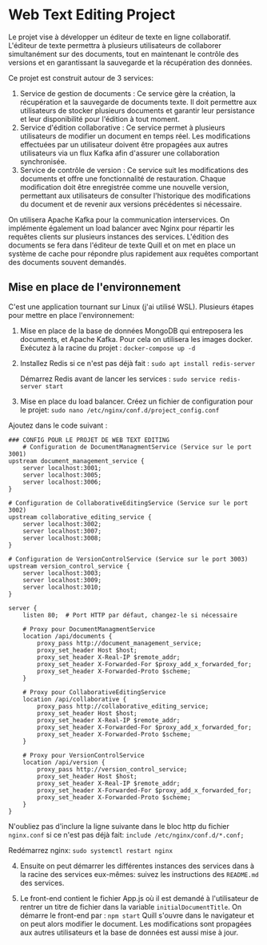 # Web Text Editing Project

Le projet vise à développer un éditeur de texte en ligne collaboratif. L'éditeur de texte permettra à plusieurs utilisateurs de collaborer simultanément sur des documents, tout en maintenant le contrôle des versions et en garantissant la sauvegarde et la récupération des données.

Ce projet est construit autour de 3 services:

1. Service de gestion de documents : Ce service gère la création, la récupération et la sauvegarde de documents texte. Il doit permettre aux utilisateurs de stocker plusieurs documents et garantir leur persistance et leur disponibilité pour l'édition à tout moment.
2. Service d'édition collaborative : Ce service permet à plusieurs utilisateurs de modifier un document en temps réel. Les modifications effectuées par un utilisateur doivent être propagées aux autres utilisateurs via un flux Kafka afin d'assurer une collaboration synchronisée.
3. Service de contrôle de version : Ce service suit les modifications des documents et offre une fonctionnalité de restauration. Chaque modification doit être enregistrée comme une nouvelle version, permettant aux utilisateurs de consulter l'historique des modifications du document et de revenir aux versions précédentes si nécessaire.

On utilisera Apache Kafka pour la communication interservices. On implémente également un load balancer avec Nginx pour répartir les requêtes clients sur plusieurs instances des services. L'édition des documents se fera dans l'éditeur de texte Quill et on met en place un système de cache pour répondre plus rapidement aux requêtes comportant des documents souvent demandés.

## Mise en place de l'environnement

C'est une application tournant sur Linux (j'ai utilisé WSL). Plusieurs étapes pour mettre en place l'environnement:

1. Mise en place de la base de données MongoDB qui entreposera les documents, et Apache Kafka. Pour cela on utilisera les images docker. Exécutez à la racine du projet :
    `docker-compose up -d`

2. Installez Redis si ce n'est pas déjà fait :
    `sudo apt install redis-server`

   Démarrez Redis avant de lancer les services :
    `sudo service redis-server start`

3. Mise en place du load balancer. Créez un fichier de configuration pour le projet:
    `sudo nano /etc/nginx/conf.d/project_config.conf`

Ajoutez dans le code suivant : 

    ### CONFIG POUR LE PROJET DE WEB TEXT EDITING
        # Configuration de DocumentManagmentService (Service sur le port 3001)
    upstream document_management_service {
        server localhost:3001;
        server localhost:3005;
        server localhost:3006;
    }

    # Configuration de CollaborativeEditingService (Service sur le port 3002)
    upstream collaborative_editing_service {
        server localhost:3002;
        server localhost:3007;
        server localhost:3008;
    }

    # Configuration de VersionControlService (Service sur le port 3003)
    upstream version_control_service {
        server localhost:3003;
        server localhost:3009;
        server localhost:3010;
    }

    server {
        listen 80;  # Port HTTP par défaut, changez-le si nécessaire

        # Proxy pour DocumentManagmentService
        location /api/documents {
            proxy_pass http://document_management_service;
            proxy_set_header Host $host;
            proxy_set_header X-Real-IP $remote_addr;
            proxy_set_header X-Forwarded-For $proxy_add_x_forwarded_for;
            proxy_set_header X-Forwarded-Proto $scheme;
        }

        # Proxy pour CollaborativeEditingService
        location /api/collaborative {
            proxy_pass http://collaborative_editing_service;
            proxy_set_header Host $host;
            proxy_set_header X-Real-IP $remote_addr;
            proxy_set_header X-Forwarded-For $proxy_add_x_forwarded_for;
            proxy_set_header X-Forwarded-Proto $scheme;
        }

        # Proxy pour VersionControlService
        location /api/version {
            proxy_pass http://version_control_service;
            proxy_set_header Host $host;
            proxy_set_header X-Real-IP $remote_addr;
            proxy_set_header X-Forwarded-For $proxy_add_x_forwarded_for;
            proxy_set_header X-Forwarded-Proto $scheme;
        }
    }

N'oubliez pas d'inclure la ligne suivante dans le bloc http du fichier `nginx.conf` si ce n'est pas déjà fait:
`include /etc/nginx/conf.d/*.conf;`

Redémarrez nginx:
    `sudo systemctl restart nginx`

4. Ensuite on peut démarrer les différentes instances des services dans à la racine des services eux-mêmes: suivez les instructions des `README.md` des services.

5. Le front-end contient le fichier App.js où il est demandé à l'utilisateur de rentrer un titre de fichier dans la variable `initialDocumentTitle`. On démarre le front-end par :
    `npm start`
Quill s'ouvre dans le navigateur et on peut alors modifier le document. Les modifications sont propagées aux autres utilisateurs et la base de données est aussi mise à jour. 





